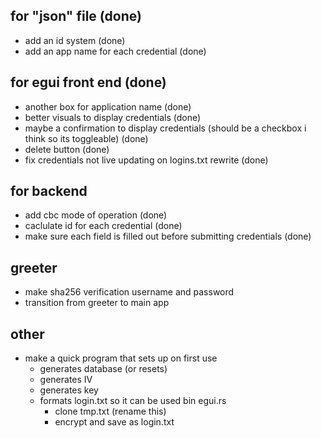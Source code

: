 ## for "json" file (done)
- add an id system (done)
- add an app name for each credential (done)

## for egui front end (done)
- another box for application name (done)
- better visuals to display credentials (done)
- maybe a confirmation to display credentials (should be a checkbox i think so its toggleable) (done)
- delete button (done)
- fix credentials not live updating on logins.txt rewrite (done)

## for backend
- add cbc mode of operation (done)
- caclulate id for each credential (done)
- make sure each field is filled out before submitting credentials (done)

## greeter
- make sha256 verification username and password
- transition from greeter to main app

## other
- make a quick program that sets up on first use
    - generates database (or resets)
    - generates IV
    - generates key
    - formats login.txt so it can be used bin egui.rs
        - clone tmp.txt (rename this)
        - encrypt and save as login.txt
